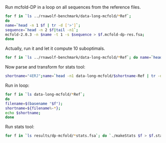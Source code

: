 Run mcfold-DP in a loop on all sequences from the reference files.
```bash
for f in `ls ../rnawolf-benchmark/data-long-mcfold/*Ref`; 
do 
name=`head -n 1 $f | tr -d ['>']`; 
sequence=`head -n 2 $f|tail -n1`; 
mcfold-2.0.3 -n $name -t 1 -s $sequence > $f.mcfold-dp-res.fsa; 
done
```
Actually, run it and let it compute 10 suboptimals.
```bash
for f in `ls ../rnawolf-benchmark/data-long-mcfold/*Ref`; do name=`head -n 1 $f | tr -d ['>']`; sequence=`head -n 2 $f|tail -n1`; mcfold-2.0.3 -n $name -t 10 -s $sequence > $f.mcfold-dp-res-10.fsa; done
```

Now parse and transform for stats tool:
```bash
shortname="4ERJ";name=`head -n1 data-long-mcfold/$shortname-Ref | tr -d ['>']`; struct=`head -n3 data-long-mcfold/$shortname-Ref | tail -n1`; python parse.py -i "results/dp-mcfold/$shortname-Ref.mcfold-dp-res-10.fsa" -n "$name" -s "$struct" -o "results/dp-mcfold/$shortname-Ref.mcfold-dp-res-10-for-stats.fsa"
```
Run in loop:
```bash
for f in `ls data-long-mcfold/*Ref`; 
do 
filename=$(basename "$f"); 
shortname=${filename%-*}; 
echo $shortname; 
done
```

Run stats tool:
```bash
for f in `ls results/dp-mcfold/*stats.fsa`; do `./makeStats $f > $f.stats`;done
```
